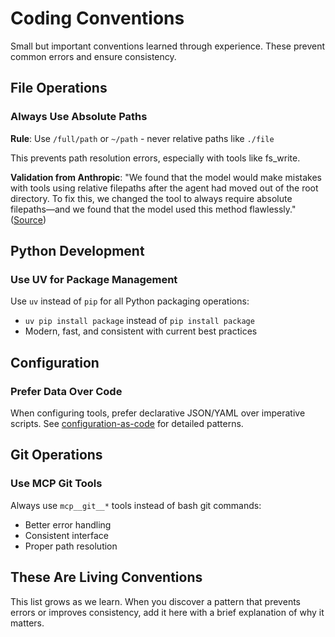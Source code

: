 # Coding Conventions

Small but important conventions learned through experience. These prevent common errors and ensure consistency.

## File Operations

### Always Use Absolute Paths
**Rule**: Use `/full/path` or `~/path` - never relative paths like `./file`

This prevents path resolution errors, especially with tools like fs_write.

**Validation from Anthropic**: "We found that the model would make mistakes with tools using relative filepaths after the agent had moved out of the root directory. To fix this, we changed the tool to always require absolute filepaths—and we found that the model used this method flawlessly." ([Source](https://www.anthropic.com/engineering/building-effective-agents))

## Python Development

### Use UV for Package Management
Use `uv` instead of `pip` for all Python packaging operations:
- `uv pip install package` instead of `pip install package`
- Modern, fast, and consistent with current best practices

## Configuration

### Prefer Data Over Code
When configuring tools, prefer declarative JSON/YAML over imperative scripts. See [configuration-as-code](configuration-as-code.md) for detailed patterns.

## Git Operations

### Use MCP Git Tools
Always use `mcp__git__*` tools instead of bash git commands:
- Better error handling
- Consistent interface
- Proper path resolution

## These Are Living Conventions

This list grows as we learn. When you discover a pattern that prevents errors or improves consistency, add it here with a brief explanation of why it matters.
